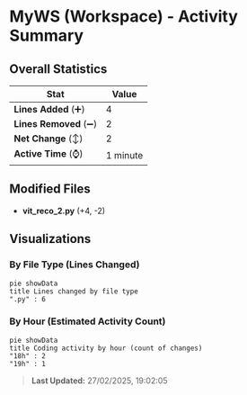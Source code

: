# MyWS (Workspace) - Activity Summary 

## Overall Statistics

| Stat                   | Value                                                             |
| ---------------------- | ----------------------------------------------------------------- |
| **Lines Added** (➕)   | 4                                          |
| **Lines Removed** (➖) | 2                                        |
| **Net Change** (↕)    | 2                |
| **Active Time** (⌚)   | 1 minute |


## Modified Files
- **vit_reco_2.py** (+4, -2)

## Visualizations

### By File Type (Lines Changed)

```mermaid
pie showData
title Lines changed by file type
".py" : 6
```

### By Hour (Estimated Activity Count)

```mermaid
pie showData
title Coding activity by hour (count of changes)
"18h" : 2
"19h" : 1
```


> **Last Updated:** 27/02/2025, 19:02:05